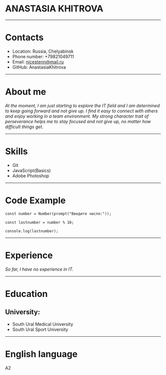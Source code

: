 # **ANASTASIA KHITROVA**
***********
# **Contacts**
* Location: Russia, Chelyabinsk
* Phone number: +79821049711
* Email: nicestenn@mail.ru
* GitHub: AnastasiaKhitrova
************
# **About me**
_At the moment, I am just starting to explore the IT field and I am determined to keep going forward and not give up. I find it easy to connect with others and enjoy working in a team environment. My strong character trait of perseverance helps me to stay focused and not give up, no matter how difficult things get._
**************
# **Skills**
* Git
* JavaScript(Basics)
* Adobe Photoshop
********
# **Code Example**
```
const number = Number(prompt("Введите число:"));

const lastnumber = number % 10;

console.log(lastnumber);
```
********
# **Experience**
_So far, I have no experience in IT._
***********
# **Education**
## University: 
* South Ural Medical University
* South Ural Sport University
************
# **English language**
A2